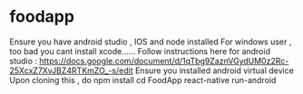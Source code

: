 # foodapp

Ensure you have android studio , IOS and node installed
For windows user , too bad you cant install xcode......
Follow instructions here for android studio : https://docs.google.com/document/d/1qTbg9ZaznVGydUM0z2Rc-25XcxZ7XvJBZ4RTKmZO_-s/edit
Ensure you installed android virtual device
Upon cloning this , do npm install
cd FoodApp
react-native run-android
